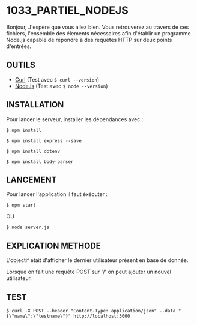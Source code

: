 # 1033_PARTIEL_NODEJS

Bonjour,
J'espère que vous allez bien. Vous retrouverez au travers de ces fichiers, l'ensemble des élements nécessaires afin d'établir un programme Node.js capable de répondre à des requêtes HTTP sur deux points d'entrées.

## OUTILS

* [Curl](https://curl.haxx.se/docs/manpage.html) (Test avec ```$ curl --version```)
* [Node.js](https://nodejs.org/en/) (Test avec ```$ node --version```)

## INSTALLATION

Pour lancer le serveur, installer les dépendances avec :

```shell
$ npm install
```

```shell
$ npm install express --save
```

```shell
$ npm install dotenv
```

```shell
$ npm install body-parser
```

## LANCEMENT

Pour lancer l'application il faut éxécuter : 

```shell
$ npm start
```

OU

```shell
$ node server.js
```

## EXPLICATION METHODE

L'objectif était d'afficher le dernier utilisateur présent en base de donnée.

Lorsque on fait une requête POST sur '/' on peut ajouter un nouvel utilisateur.


## TEST

```shell
$ curl -X POST --header "Content-Type: application/json" --data "{\"name\":\"testname\"}" http://localhost:3000
```





